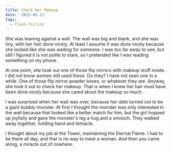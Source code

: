 ```yaml
---
title: Check Her Makeup
date: '2015-05-21'
tags:
  - flash-fiction
---
```


She was leaning against a wall. The wall was big and blank, and she was tiny,
with her hair done nicely. At least I assume it was done nicely because she
looked like she was waiting for someone. I was too far away to see, but still I
figured it is not polite to stare, so I pretended like I was reading something
on my phone.

<!-- truncate -->

At one point, she took out one of those flip mirrors with makeup stuff inside. I
did not know women still used these. Do they? I have not seen one in a while.
One of those flip mirror powder boxes, or whatever they are. Anyway, she took it
out to check her makeup. That is when I knew her hair must have been done nicely
because she cared about the makeup so much.

I was surprised when her wait was over, because her date turned out to be a
giant bubbly monster. At first I thought the monster was only interested in the
wall because that looked like a better match for him, but the girl hopped up
joyfully and gave the monster's leg a hug and a smooch. They walked away
together, holding hand and tentacle.

I thought about my job at the Tower, maintaining the Eternal Flame. I had to be
there all day, and that is no way to meet a woman. And then you came along, a
miracle out of nowhere.
